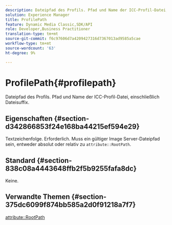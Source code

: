 ```yaml
---
description: Dateipfad des Profils. Pfad und Name der ICC-Profil-Datei, einschließlich Dateisuffix.
solution: Experience Manager
title: ProfilePath
feature: Dynamic Media Classic,SDK/API
role: Developer,Business Practitioner
translation-type: tm+mt
source-git-commit: f6c97606d7a4209427316d7367013ad9585a5cae
workflow-type: tm+mt
source-wordcount: '63'
ht-degree: 9%

---
```



# ProfilePath{#profilepath}

Dateipfad des Profils. Pfad und Name der ICC-Profil-Datei, einschließlich Dateisuffix.

## Eigenschaften {#section-d342866853f24e168ba44215ef594e29}

Textzeichenfolge. Erforderlich. Muss ein gültiger Image Server-Dateipfad sein, entweder absolut oder relativ zu `attribute::RootPath`.

## Standard {#section-838c08a4443648ffb2f5b9255fafa8dc}

Keine.

## Verwandte Themen {#section-375dc6099f874bb585a2d0f91218a7f7}

[attribute::RootPath](../../../../../is-api/image-catalog/image-serving-api-ref/c-image-catalog-reference/c-attributes-reference/r-rootpath.md#reference-17d57e5967be403b8408fa7214017494)
